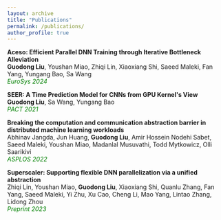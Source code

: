 ```yaml
---
layout: archive
title: "Publications"
permalink: /publications/
author_profile: true
---
```


**Aceso: Efficient Parallel DNN Training through Iterative Bottleneck Alleviation**  
**Guodong Liu**, Youshan Miao, Zhiqi Lin, Xiaoxiang Shi, Saeed Maleki, Fan Yang, Yungang Bao, Sa Wang  
<span style="color:green; font-style:italic">EuroSys 2024</span>  

**SEER: A Time Prediction Model for CNNs from GPU Kernel's View**  
**Guodong Liu**, Sa Wang, Yungang Bao  
<span style="color:green; font-style:italic">PACT 2021</span>  

**Breaking the computation and communication abstraction barrier in distributed machine learning workloads**  
Abhinav Jangda, Jun Huang, **Guodong Liu**, Amir Hossein Nodehi Sabet, Saeed Maleki, Youshan Miao, Madanlal Musuvathi, Todd Mytkowicz, Olli Saarikivi  
<span style="color:green; font-style:italic">ASPLOS 2022</span>  

**Superscaler: Supporting flexible DNN parallelization via a unified abstraction**  
Zhiqi Lin, Youshan Miao, **Guodong Liu**, Xiaoxiang Shi, Quanlu Zhang, Fan Yang, Saeed Maleki, Yi Zhu, Xu Cao, Cheng Li, Mao Yang, Lintao Zhang, Lidong Zhou  
<span style="color:green; font-style:italic">Preprint 2023</span>  


